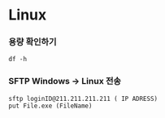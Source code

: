 # Linux
### 용량 확인하기
```
df -h
```

### SFTP Windows -> Linux 전송

```
sftp loginID@211.211.211.211 ( IP ADRESS)
put File.exe (FileName)
```
